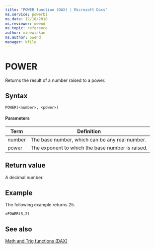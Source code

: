 ```yaml
---
title: "POWER function (DAX) | Microsoft Docs"
ms.service: powerbi 
ms.date: 12/10/2018
ms.reviewer: owend
ms.topic: reference
author: minewiskan
ms.author: owend
manager: kfile
---
```

# POWER
Returns the result of a number raised to a power.  
  
## Syntax  
  
```dax
POWER(<number>, <power>)  
```
  
#### Parameters  
  
|Term|Definition|  
|--------|--------------|  
|number|The base number, which can be any real number.|  
|power|The exponent to which the base number is raised.|  
  
## Return value  
A decimal number.  
  
## Example  
The following example returns 25.  
  
```dax
=POWER(5,2)  
```
  
## See also  
[Math and Trig functions &#40;DAX&#41;](math-and-trig-functions-dax.md)  
  

